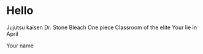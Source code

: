 # Hello

Jujutsu kaisen
Dr. Stone
Bleach
One piece
Classroom of the elite
Your lie in April

Your name
